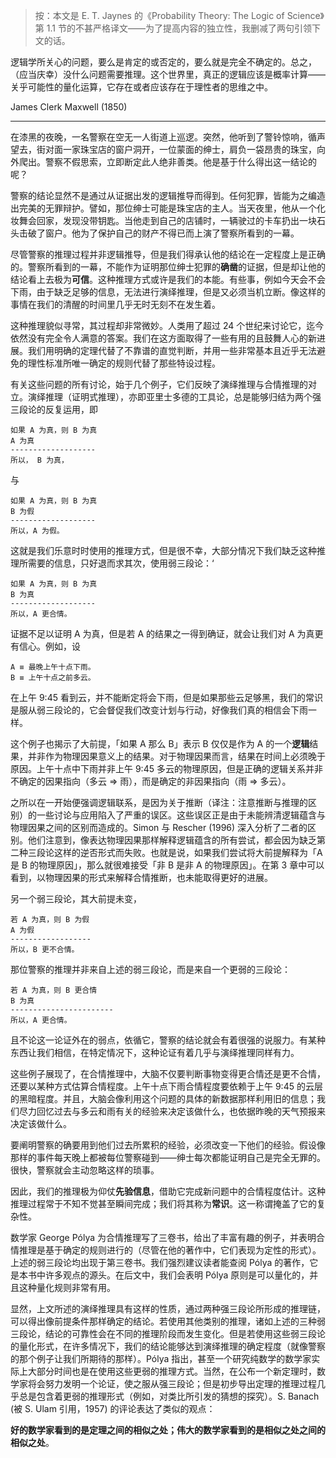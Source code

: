 > 按：本文是 E. T. Jaynes 的《Probability Theory: The Logic of 
Science》第 1.1 节的不甚严格译文——为了提高内容的独立性，我删减了两句引领下文的话。

逻辑学所关心的问题，要么是肯定的或否定的，要么就是完全不确定的。总之，（应当庆幸）没什么问题需要推理。这个世界里，真正的逻辑应该是概率计算——关乎可能性的量化运算，它存在或者应该存在于理性者的思维之中。

James Clerk Maxwell (1850)

----

在漆黑的夜晚，一名警察在空无一人街道上巡逻。突然，他听到了警铃惊响，循声望去，街对面一家珠宝店的窗户洞开，一位蒙面的绅士，肩负一袋昂贵的珠宝，向外爬出。警察不假思索，立即断定此人绝非善类。他是基于什么得出这一结论的呢？

警察的结论显然不是通过从证据出发的逻辑推导而得到。任何犯罪，皆能为之编造出完美的无罪辩护。譬如，那位绅士可能是珠宝店的主人。当天夜里，他从一个化妆舞会回家，发现没带钥匙。当他走到自己的店铺时，一辆驶过的卡车扔出一块石头击破了窗户。他为了保护自己的财产不得已而上演了警察所看到的一幕。

尽管警察的推理过程并非逻辑推导，但是我们得承认他的结论在一定程度上是正确的。警察所看到的一幕，不能作为证明那位绅士犯罪的**确凿**的证据，但是却让他的结论看上去极为**可信**。这种推理方式或许是我们的本能。有些事，例如今天会不会下雨，由于缺乏足够的信息，无法进行演绎推理，但是又必须当机立断。像这样的事情在我们的清醒的时间里几乎无时无刻不在发生着。

这种推理貌似寻常，其过程却非常微妙。人类用了超过 24 个世纪来讨论它，迄今依然没有完全令人满意的答案。我们在这方面取得了一些有用的且鼓舞人心的新进展。我们用明确的定理代替了不靠谱的直觉判断，并用一些非常基本且近乎无法避免的理性标准所唯一确定的规则代替了那些特设过程。

有关这些问题的所有讨论，始于几个例子，它们反映了演绎推理与合情推理的对立。演绎推理（证明式推理），亦即亚里士多德的工具论，总是能够归结为两个强三段论的反复运用，即

```
如果 A 为真，则 B 为真
A 为真
-------------------
所以， B 为真，
```

与

```
如果 A 为真，则 B 为真
B 为假
-------------------
所以，A 为假。
```

这就是我们乐意时时使用的推理方式，但是很不幸，大部分情况下我们缺乏这种推理所需要的信息，只好退而求其次，使用弱三段论：‘

```
如果 A 为真，则 B 为真
B 为真
-------------------
所以，A 更合情。
```

证据不足以证明 A 为真，但是若 A 的结果之一得到确证，就会让我们对 A 为真更有信心。例如，设

```
A ≡ 最晚上午十点下雨。
B ≡ 上午十点之前多云。
```

在上午 9:45 看到云，并不能断定将会下雨，但是如果那些云足够黑，我们的常识是服从弱三段论的，它会督促我们改变计划与行动，好像我们真的相信会下雨一样。

这个例子也揭示了大前提，「如果 A 那么 B」表示 B 仅仅是作为 A 的一个**逻辑**结果，并非作为物理因果意义上的结果。对于物理因果而言，结果在时间上必须晚于原因。上午十点中下雨并非上午 9:45 多云的物理原因，但是正确的逻辑关系并非不确定的因果指向（多云 $\Rightarrow$ 雨），而是确定的非因果指向（雨 $\Rightarrow$ 多云）。

之所以在一开始便强调逻辑联系，是因为关于推断（译注：注意推断与推理的区别）的一些讨论与应用陷入了严重的误区。这些误区正是由于未能辨清逻辑蕴含与物理因果之间的区别而造成的。Simon 与 Rescher (1996) 深入分析了二者的区别。他们注意到，像表达物理因果那样解释逻辑蕴含的所有尝试，都会因为缺乏第二种三段论这样的逆否形式而失败。也就是说，如果我们尝试将大前提解释为「A 是 B 的物理原因」，那么就很难接受「非 B 是非 A 的物理原因」。在第 3 章中可以看到，以物理因果的形式来解释合情推断，也未能取得更好的进展。

另一个弱三段论，其大前提未变，

```
若 A 为真，则 B 为假
A 为假
------------------
所以，B 更不合情。
```

那位警察的推理并非来自上述的弱三段论，而是来自一个更弱的三段论：

```
若 A 为真，则 B 更合情
B 为真
-----------------------
所以，A 更合情。
```

且不论这一论证外在的弱点，依循它，警察的结论就会有着很强的说服力。有某种东西让我们相信，在特定情况下，这种论证有着几乎与演绎推理同样有力。

这些例子展现了，在合情推理中，大脑不仅要判断事物变得更合情还是更不合情，还要以某种方式估算合情程度。上午十点下雨合情程度要依赖于上午 9:45 的云层的黑暗程度。并且，大脑会像利用这个问题的具体的新数据那样利用旧的信息；我们尽力回忆过去与多云和雨有关的经验来决定该做什么，也依据昨晚的天气预报来决定该做什么。

要阐明警察的确要用到他们过去所累积的经验，必须改变一下他们的经验。假设像那样的事件每天晚上都被每位警察碰到——绅士每次都能证明自己是完全无罪的。很快，警察就会主动忽略这样的琐事。

因此，我们的推理极为仰仗**先验信息**，借助它完成新问题中的合情程度估计。这种推理过程常于不知不觉甚至瞬间完成；我们将其称为**常识**。这一称谓掩盖了它的复杂性。

数学家 George Pólya 为合情推理写了三卷书，给出了丰富有趣的例子，并表明合情推理是基于确定的规则进行的（尽管在他的著作中，它们表现为定性的形式）。上述的弱三段论均出现于第三卷书。我们强烈建议读者能查阅 Pólya 的著作，它是本书中许多观点的源头。在后文中，我们会表明 Pólya 原则是可以量化的，并且这种量化规则非常有用。

显然，上文所述的演绎推理具有这样的性质，通过两种强三段论所形成的推理链，可以得出像前提条件那样确定的结论。若使用其他类别的推理，诸如上述的三种弱三段论，结论的可靠性会在不同的推理阶段而发生变化。但是若使用这些弱三段论的量化形式，在许多情况下，我们的结论能够达到演绎推理的确定程度（就像警察的那个例子让我们所期待的那样）。Pólya 指出，甚至一个研究纯数学的数学家实际上大部分时间也是在使用这些更弱的推理方式。当然，在公布一个新定理时，数学家将会努力发明一个论证，使之服从强三段论；但是初步导出定理的推理过程几乎总是包含着更弱的推理形式（例如，对类比所引发的猜想的探究）。S. Banach (被 S. Ulam 引用，1957) 的评论表达了类似的观点：

**好的数学家看到的是定理之间的相似之处；伟大的数学家看到的是相似之处之间的相似之处**。

